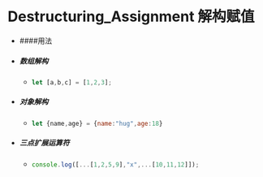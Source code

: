 # Destructuring_Assignment 解构赋值
+ ####用法
+ ##### 数组解构
    + ```js
      let [a,b,c] = [1,2,3]; 
      ```
+ ##### 对象解构
    + ```js
      let {name,age} = {name:"hug",age:18}
      ```
+ ##### 三点扩展运算符
    + ```js
      console.log([...[1,2,5,9],"x",...[10,11,12]]);
      ```

